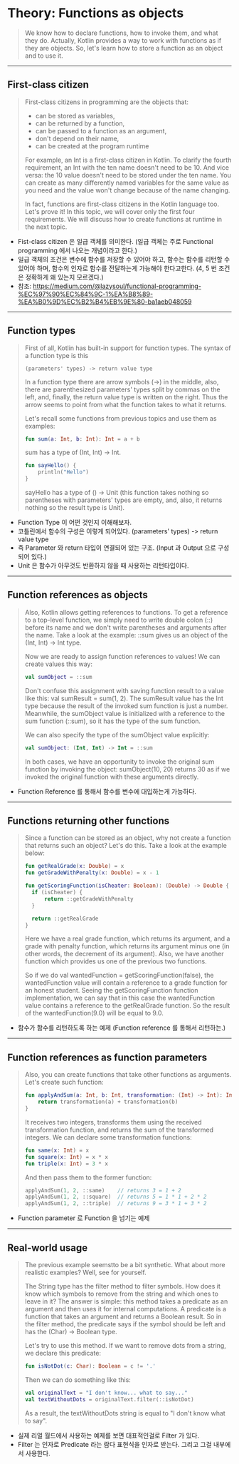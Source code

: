 # Theory: Functions as objects

> We know how to declare functions, how to invoke them, and what they do. Actually, Kotlin provides a way to work with functions as if they are objects. So, let's learn how to store a function as an object and to use it.

***

## First-class citizen

> First-class citizens in programming are the objects that:
>
> - can be stored as variables,
> - can be returned by a function,
> - can be passed to a function as an argument,
> - don't depend on their name,
> - can be created at the program runtime
> 
> For example, an Int is a first-class citizen in Kotlin. To clarify the fourth requirement, an Int with the ten name doesn't need to be 10. And vice versa: the 10 value doesn't need to be stored under the ten name. You can create as many differently named variables for the same value as you need and the value won't change because of the name changing.
>
> In fact, functions are first-class citizens in the Kotlin language too. Let's prove it! In this topic, we will cover only the first four requirements. We will discuss how to create functions at runtime in the next topic.

- Fist-class citizen 은 일급 객체를 의미한다. (일급 객체는 주로 Functional programming 에서 나오는 개념이라고 한다.) 
- 일급 객체의 조건은 변수에 함수를 저장할 수 있어야 하고, 함수는 함수를 리턴할 수 있어야 하며, 함수의 인자로 함수를 전달하는게 가능해야 한다고한다. (4, 5 번 조건은 정확하게 왜 있는지 모르겠다.) 
- 참조: https://medium.com/@lazysoul/functional-programming-%EC%97%90%EC%84%9C-1%EA%B8%89-%EA%B0%9D%EC%B2%B4%EB%9E%80-ba1aeb048059

***

## Function types

> First of all, Kotlin has built-in support for function types. The syntax of a function type is this
> 
> ```
> (parameters' types) -> return value type
> ```
> 
> In a function type there are arrow symbols (->) in the middle, also, there are parenthesized parameters' types split by commas on the left, and, finally, the return value type is written on the right. Thus the arrow seems to point from what the function takes to what it returns.
>
> Let's recall some functions from previous topics and use them as examples:
>
> ```kotlin
> fun sum(a: Int, b: Int): Int = a + b
> ```
> 
> sum has a type of (Int, Int) -> Int.
>
> ```kotlin
> fun sayHello() {
>     println("Hello")
> }
> ```
>
> sayHello has a type of () -> Unit (this function takes nothing so parentheses with parameters' types are empty, and, also, it returns nothing so the result type is Unit).

- Function Type 이 어떤 것인지 이해해보자. 
- 코틀린에서 함수의 구성은 이렇게 되어있다. (parameters' types) -> return value type
- 즉 Parameter 와 return 타입이 연결되어 있는 구조. (Input 과 Output 으로 구성되어 있다.)
- Unit 은 함수가 아무것도 반환하지 않을 때 사용하는 리턴타입이다.

***

## Function references as objects

> Also, Kotlin allows getting references to functions. To get a reference to a top-level function, we simply need to write double colon (::) before its name and we don't write parentheses and arguments after the name. Take a look at the example: ::sum gives us an object of the (Int, Int) -> Int type.
>
> Now we are ready to assign function references to values! We can create values this way:
>
> ````kotlin
> val sumObject = ::sum
> ````
> 
> Don't confuse this assignment with saving function result to a value like this: val sumResult = sum(1, 2). The sumResult value has the Int type because the result of the invoked sum function is just a number. Meanwhile, the sumObject value is initialized with a reference to the sum function (::sum), so it has the type of the sum function.
>
> We can also specify the type of the sumObject value explicitly:
>
> ````kotlin
> val sumObject: (Int, Int) -> Int = ::sum
> ````
> 
> In both cases, we have an opportunity to invoke the original sum function by invoking the object: sumObject(10, 20) returns 30 as if we invoked the original function with these arguments directly.

- Function Reference 를 통해서 함수를 변수에 대입하는게 가능하다.

***

## Functions returning other functions

> Since a function can be stored as an object, why not create a function that returns such an object? Let's do this. Take a look at the example below:
>
> ```kotlin
> fun getRealGrade(x: Double) = x
> fun getGradeWithPenalty(x: Double) = x - 1
> 
> fun getScoringFunction(isCheater: Boolean): (Double) -> Double {
>   if (isCheater) {
>       return ::getGradeWithPenalty
>   }
> 
>   return ::getRealGrade
> }
> ```
> 
> Here we have a real grade function, which returns its argument, and a grade with penalty function, which returns its argument minus one (in other words, the decrement of its argument). Also, we have another function which provides us one of the previous two functions.
>
> So if we do val wantedFunction = getScoringFunction(false), the wantedFunction value will contain a reference to a grade function for an honest student. Seeing the getScoringFunction function implementation, we can say that in this case the wantedFunction value contains a reference to the getRealGrade function. So the result of the wantedFunction(9.0) will be equal to 9.0.

- 함수가 함수를 리턴하도록 하는 예제 (Function reference 를 통해서 리턴하는.)
***

## Function references as function parameters

> Also, you can create functions that take other functions as arguments. Let's create such function:
>
> ```kotlin
> fun applyAndSum(a: Int, b: Int, transformation: (Int) -> Int): Int {
>     return transformation(a) + transformation(b)
> }
> ```
> 
> It receives two integers, transforms them using the received transformation function, and returns the sum of the transformed integers. We can declare some transformation functions:
>
> ```kotlin
> fun same(x: Int) = x
> fun square(x: Int) = x * x
> fun triple(x: Int) = 3 * x
> ```
> 
> And then pass them to the former function:
>
> ```kotlin
> applyAndSum(1, 2, ::same)    // returns 3 = 1 + 2
> applyAndSum(1, 2, ::square)  // returns 5 = 1 * 1 + 2 * 2
> applyAndSum(1, 2, ::triple)  // returns 9 = 3 * 1 + 3 * 2
> ```

- Function parameter 로 Function 을 넘기는 예제

***

 ## Real-world usage

> The previous example seemstto be a bit synthetic. What about more realistic examples? Well, see for yourself.
>
> The String type has the filter method to filter symbols. How does it know which symbols to remove from the string and which ones to leave in it? The answer is simple: this method takes a predicate as an argument and then uses it for internal computations. A predicate is a function that takes an argument and returns a Boolean result. So in the filter method, the predicate says if the symbol should be left and has the (Char) -> Boolean type.
>
> Let's try to use this method. If we want to remove dots from a string, we declare this predicate:
>
> ```kotlin
> fun isNotDot(c: Char): Boolean = c != '.'
> ```
> 
> Then we can do something like this:
>
> ```kotlin
> val originalText = "I don't know... what to say..."
> val textWithoutDots = originalText.filter(::isNotDot)
> ```
> 
> As a result, the textWithoutDots string is equal to "I don't know what to say".

- 실제 리얼 월드에서 사용하는 예제를 보면 대표적인걸로 Filter 가 있다.
- Filter 는 인자로 Predicate 라는 람다 표현식을 인자로 받는다. 그리고 그걸 내부에서 사용한다.


